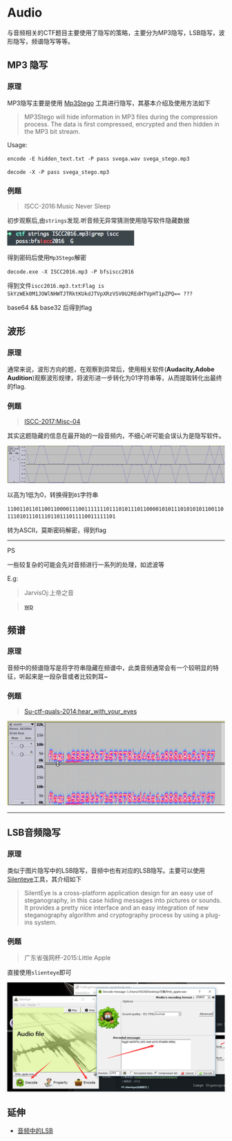 # Audio

与音频相关的CTF题目主要使用了隐写的策略，主要分为MP3隐写，LSB隐写，波形隐写，频谱隐写等等。

## MP3 隐写

### 原理

MP3隐写主要是使用 [Mp3Stego](http://www.petitcolas.net/steganography/mp3stego/) 工具进行隐写，其基本介绍及使用方法如下

> MP3Stego will hide information in MP3 files during the compression process. The data is first compressed, encrypted and then hidden in the MP3 bit stream.

Usage:

`encode -E hidden_text.txt -P pass svega.wav svega_stego.mp3`

`decode -X -P pass svega_stego.mp3`

### 例题

> ISCC-2016:Music Never Sleep

初步观察后,由`strings`发现.听音频无异常猜测使用隐写软件隐藏数据

![1](/misc/Foensic&&Stego/audio/files/1.jpg)

得到密码后使用`Mp3Stego`解密

`decode.exe -X ISCC2016.mp3 -P bfsiscc2016`

得到文件`iscc2016.mp3.txt`:`Flag is SkYzWEk0M1JOWlNHWTJTRktKUkdJTVpXRzVSV0U2REdHTVpHT1pZPQ== ???`

base64 && base32 后得到flag


## 波形

### 原理

通常来说，波形方向的题，在观察到异常后，使用相关软件(**Audacity,Adobe Audition**)观察波形规律，将波形进一步转化为01字符串等，从而提取转化出最终的flag.

### 例题

> <a href="/misc/Foensic&&Stego/audio/files/Disco.wav">ISCC-2017:Misc-04</a>

其实这题隐藏的信息在最开始的一段音频内，不细心听可能会误认为是隐写软件。

![3](/misc/Foensic&&Stego/audio/files/3.png)

以高为1低为0，转换得到`01`字符串

`110011011011001100001110011111110111010111011000010101110101010110011011101011101110110111011110011111101`

转为ASCII，莫斯密码解密，得到flag

---

PS

一些较复杂的可能会先对音频进行一系列的处理，如滤波等

E.g:

> JarvisOj:上帝之音

> [wp](https://www.40huo.cn/blog/jarvisoj-misc-writeup.html)

## 频谱

### 原理

音频中的频谱隐写是将字符串隐藏在频谱中，此类音频通常会有一个较明显的特征，听起来是一段杂音或者比较刺耳~

### 例题

> <a href="/misc/Foensic&&Stego/audio/files/sound.wav">Su-ctf-quals-2014:hear_with_your_eyes</a>


![4](/misc/Foensic&&Stego/audio/files/4.png)

---


## LSB音频隐写

### 原理

类似于图片隐写中的LSB隐写，音频中也有对应的LSB隐写。主要可以使用[Silenteye](http://silenteye.v1kings.io/)工具，其介绍如下

> SilentEye is a cross-platform application design for an easy use of steganography, in this case hiding messages into pictures or sounds. It provides a pretty nice interface and an easy integration of new steganography algorithm and cryptography process by using a plug-ins system.

### 例题

> 广东省强网杯-2015:Little Apple

直接使用`slienteye`即可

![2](/misc/Foensic&&Stego/audio/files/2.jpg)


## 延伸

- [音频中的LSB](https://ethackal.github.io/2015/10/05/derbycon-ctf-wav-steganography/)
